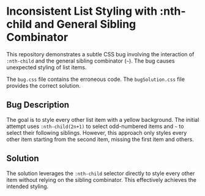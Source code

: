 # Inconsistent List Styling with :nth-child and General Sibling Combinator

This repository demonstrates a subtle CSS bug involving the interaction of `:nth-child` and the general sibling combinator (`~`). The bug causes unexpected styling of list items.

The `bug.css` file contains the erroneous code. The `bugSolution.css` file provides the correct solution.

## Bug Description
The goal is to style every other list item with a yellow background. The initial attempt uses `:nth-child(2n+1)` to select odd-numbered items and `~` to select their following siblings. However, this approach only styles every other item starting from the second item, missing the first item and others.

## Solution
The solution leverages the `:nth-child` selector directly to style every other item without relying on the sibling combinator. This effectively achieves the intended styling.